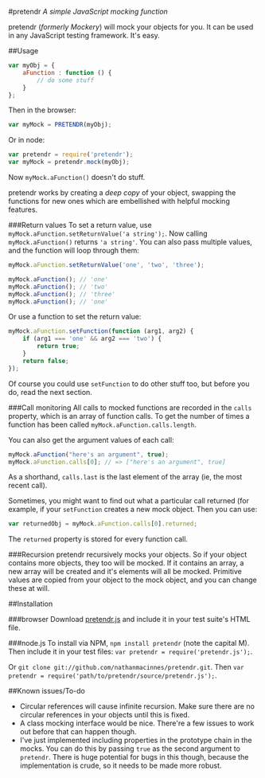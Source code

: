 #pretendr
_A simple JavaScript mocking function_

pretendr (_formerly Mockery_) will mock your objects for you. It can be used in any JavaScript
testing framework. It's easy.

##Usage

````javascript
var myObj = {
    aFunction : function () {
        // do some stuff
    }
};
````

Then in the browser:

````javascript
var myMock = PRETENDR(myObj);
````

Or in node:

````javascript
var pretendr = require('pretendr');
var myMock = pretendr.mock(myObj);
````

Now `myMock.aFunction()` doesn't do stuff.

pretendr works by creating a _deep copy_ of your object, swapping the
functions for new ones which are embellished with helpful mocking features.

###Return values
To set a return value, use `myMock.aFunction.setReturnValue('a string');`. Now
calling `myMock.aFunction()` returns `'a string'`. You can also pass multiple
values, and the function will loop through them:

````javascript
myMock.aFunction.setReturnValue('one', 'two', 'three');

myMock.aFunction(); // 'one'
myMock.aFunction(); // 'two'
myMock.aFunction(); // 'three'
myMock.aFunction(); // 'one'
````

Or use a function to set the return value:

````javascript
myMock.aFunction.setFunction(function (arg1, arg2) {
    if (arg1 === 'one' && arg2 === 'two') {
        return true;
    }
    return false;
});
````

Of course you could use `setFunction` to do other stuff too, but before you do,
read the next section.

###Call monitoring
All calls to mocked functions are recorded in the `calls` property, which is an
array of function calls. To get the number of times a function has been called
`myMock.aFunction.calls.length`.

You can also get the argument values of each call:

````javascript
myMock.aFunction("here's an argument", true);
myMock.aFunction.calls[0]; // => ["here's an argument", true]
````

As a shorthand, `calls.last` is the last element of the array (ie, the most
recent call).

Sometimes, you might want to find out what a particular call returned (for
example, if your `setFunction` creates a new mock object. Then you can use:

````javascript
var returnedObj = myMock.aFunction.calls[0].returned;
````

The `returned` property is stored for every function call.

###Recursion
pretendr recursively mocks your objects. So if your object contains more
objects, they too will be mocked. If it contains an array, a new array will
be created and it's elements will all be mocked. Primitive values are copied
from your object to the mock object, and you can change these at will.

##Installation

###browser
Download
[pretendr.js](http://github.com/nathanmacinnes/pretendr/blob/master/source/pretendr.js)
and include it in your test suite's HTML file.

###node.js
To install via NPM, `npm install pretendr` (note the capital M). Then include it in your test files:
`var pretendr = require('pretendr.js');`.

Or `git clone git://github.com/nathanmacinnes/pretendr.git`. Then
`var pretendr = require('path/to/pretendr/source/pretendr.js');`.

##Known issues/To-do

* Circular references will cause infinite recursion. Make sure there are no
circular references in your objects until this is fixed.
* A class mocking interface would be nice. There're a few issues to work out
before that can happen though.
* I've just implemented including properties in the prototype chain in the
mocks. You can do this by passing `true` as the second argument to `pretendr`.
There is huge potential for bugs in this though, because the implementation is
crude, so it needs to be made more robust.
